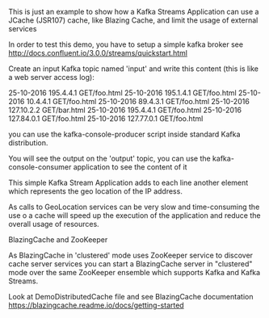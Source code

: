 This is just an example to show how a Kafka Streams Application can use a JCache (JSR107) cache, like Blazing Cache, and limit the usage of external services

In order to test this demo, you have to setup a simple kafka broker
see http://docs.confluent.io/3.0.0/streams/quickstart.html


Create an input Kafka topic named 'input' and write this content (this is like a web server access log): 

25-10-2016 195.4.4.1 GET/foo.html
25-10-2016 195.1.4.1 GET/foo.html
25-10-2016 10.4.4.1 GET/foo.html
25-10-2016 89.4.3.1 GET/foo.html
25-10-2016 127.10.2.2 GET/bar.html
25-10-2016 195.4.4.1 GET/foo.html
25-10-2016 127.84.0.1 GET/foo.html
25-10-2016 127.77.0.1 GET/foo.html

you can use the kafka-console-producer script inside standard Kafka distribution.

You will see the output on the 'output' topic, you can use the kafka-console-consumer application to see the content of it

This simple Kafka Stream Application adds to each line another element which represents the geo location of the IP address.

As calls to GeoLocation services can be very slow and time-consuming the use o a cache will speed up the execution of the application and reduce the overall usage of resources.


BlazingCache and ZooKeeper

As BlazingCache in 'clustered' mode uses ZooKeeper service to discover cache server services you can start a BlazingCache server in "clustered" mode over the same ZooKeeper ensemble which supports Kafka and Kafka Streams.

Look at DemoDistributedCache file and see BlazingCache documentation https://blazingcache.readme.io/docs/getting-started